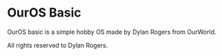 # OurOS Basic

OurOS basic is a simple hobby OS made by Dylan Rogers from OurWorld.

All rights reserved to Dylan Rogers.
